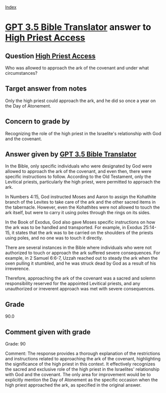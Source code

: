 
[Index](../../index.md)
# [GPT 3.5 Bible Translator](../../answering_models/GPT_3.5_Bible_Translator.md) answer to [High Priest Access](../../questions/High_Priest_Access.md)

## Question [High Priest Access](../../questions/High_Priest_Access.md)
Who was allowed to approach the ark of the covenant and under what circumstances?

## Target answer from notes
Only the high priest could approach the ark, and he did so once a year on the Day of Atonement.

## Concern to grade by
Recognizing the role of the high priest in the Israelite's relationship with God and the covenant.

## Answer given by [GPT 3.5 Bible Translator](../../answering_models/GPT_3.5_Bible_Translator.md)
In the Bible, only specific individuals who were designated by God were allowed to approach the ark of the covenant, and even then, there were specific instructions to follow. According to the Old Testament, only the Levitical priests, particularly the high priest, were permitted to approach the ark. 

In Numbers 4:15, God instructed Moses and Aaron to assign the Kohathite branch of the Levites to take care of the ark and the other sacred items in the tabernacle. However, even the Kohathites were not allowed to touch the ark itself, but were to carry it using poles through the rings on its sides. 

In the Book of Exodus, God also gave Moses specific instructions on how the ark was to be handled and transported. For example, in Exodus 25:14-15, it states that the ark was to be carried on the shoulders of the priests using poles, and no one was to touch it directly. 

There are several instances in the Bible where individuals who were not authorized to touch or approach the ark suffered severe consequences. For example, in 2 Samuel 6:6-7, Uzzah reached out to steady the ark when the oxen pulling it stumbled, and he was struck dead by God as a result of his irreverence.

Therefore, approaching the ark of the covenant was a sacred and solemn responsibility reserved for the appointed Levitical priests, and any unauthorized or irreverent approach was met with severe consequences.

## Grade
90.0

## Comment given with grade
Grade: 90

Comment: The response provides a thorough explanation of the restrictions and instructions related to approaching the ark of the covenant, highlighting the significance of the high priest in this context. It effectively recognizes the sacred and exclusive role of the high priest in the Israelites' relationship with God and the covenant. The only area for improvement would be to explicitly mention the Day of Atonement as the specific occasion when the high priest approached the ark, as specified in the original answer.
